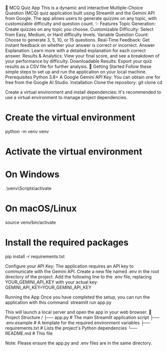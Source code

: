 🧠 MCQ Quiz App
This is a dynamic and interactive Multiple-Choice Question (MCQ) quiz application built using Streamlit and the Gemini API from Google. The app allows users to generate quizzes on any topic, with customizable difficulty and question count.
✨ Features
Topic Generation: Create quizzes on any topic you choose.
Customizable Difficulty: Select from Easy, Medium, or Hard difficulty levels.
Variable Question Count: Choose to generate 3, 5, 10, or 15 questions.
Real-Time Feedback: Get instant feedback on whether your answer is correct or incorrect.
Answer Explanation: Learn more with a detailed explanation for each correct answer.
Results & Analytics: View your final score, and see a breakdown of your performance by difficulty.
Downloadable Results: Export your quiz results as a CSV file for further analysis.
🚀 Getting Started
Follow these simple steps to set up and run the application on your local machine.
Prerequisites
Python 3.8+
A Google Gemini API Key: You can obtain one for free from the Google AI Studio.
Installation
Clone the repository:
git clone <your-repository-url>
cd <your-project-folder>


Create a virtual environment and install dependencies:
It's recommended to use a virtual environment to manage project dependencies.
# Create the virtual environment
python -m venv venv

# Activate the virtual environment
# On Windows
.\venv\Scripts\activate
# On macOS/Linux
source venv/bin/activate

# Install the required packages
pip install -r requirements.txt


Configure your API Key:
The application requires an API key to communicate with the Gemini API.
Create a new file named .env in the root directory of the project.
Add the following line to the .env file, replacing YOUR_GEMINI_API_KEY with your actual key:
GEMINI_API_KEY=YOUR_GEMINI_API_KEY


Running the App
Once you have completed the setup, you can run the application with this command:
streamlit run app.py


This will launch a local server and open the app in your web browser.
📁 Project Structure
/
├── app.py                  # The main Streamlit application script
├── .env.example            # A template for the required environment variables
├── requirements.txt        # Lists the project's Python dependencies
└── README.md               # This file


Note: Please ensure the app.py and .env files are in the same directory.

